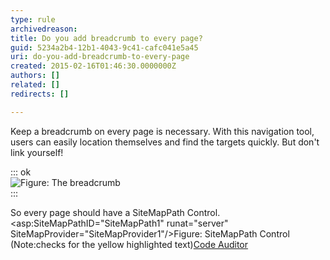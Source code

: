 ```yaml
---
type: rule
archivedreason: 
title: Do you add breadcrumb to every page?
guid: 5234a2b4-12b1-4043-9c41-cafc041e5a45
uri: do-you-add-breadcrumb-to-every-page
created: 2015-02-16T01:46:30.0000000Z
authors: []
related: []
redirects: []

---
```


Keep a breadcrumb on every page is necessary. With this navigation tool,  users can easily location themselves and find the targets quickly. But  don't link yourself!

<!--endintro-->

::: ok  
![Figure: The breadcrumb](../../assets/WebsiteLayout\_Breadcrumb\_1.gif)  
:::

So every page should have a SiteMapPath Control.
&lt;asp:SiteMapPathID="SiteMapPath1" runat="server" SiteMapProvider="SiteMapProvider1"/&gt;Figure: SiteMapPath Control (Note:checks for the yellow highlighted text)[Code Auditor](http://www.ssw.com.au/ssw/redirect/ssw/CodeAuditor.htm)
